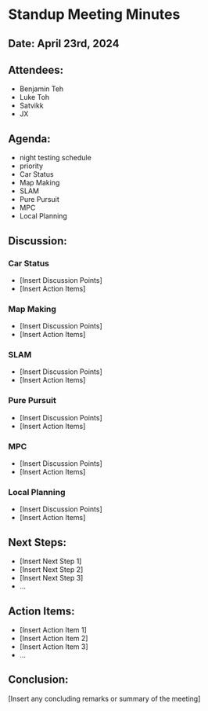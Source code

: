 # Standup Meeting Minutes

## Date: April 23rd, 2024

## Attendees:

- Benjamin Teh
- Luke Toh
- Satvikk
- JX

## Agenda:

- night testing schedule
- priority
- Car Status
- Map Making
- SLAM
- Pure Pursuit
- MPC
- Local Planning

## Discussion:

### Car Status

- [Insert Discussion Points]
- [Insert Action Items]

### Map Making

- [Insert Discussion Points]
- [Insert Action Items]

### SLAM

- [Insert Discussion Points]
- [Insert Action Items]

### Pure Pursuit

- [Insert Discussion Points]
- [Insert Action Items]

### MPC

- [Insert Discussion Points]
- [Insert Action Items]

### Local Planning

- [Insert Discussion Points]
- [Insert Action Items]

## Next Steps:

- [Insert Next Step 1]
- [Insert Next Step 2]
- [Insert Next Step 3]
- ...

## Action Items:

- [Insert Action Item 1]
- [Insert Action Item 2]
- [Insert Action Item 3]
- ...

## Conclusion:

[Insert any concluding remarks or summary of the meeting]
